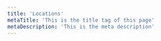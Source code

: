 ```yaml
---
title: 'Locations'
metaTitle: 'This is the title tag of this page'
metaDescription: 'This is the meta description'
---
```

